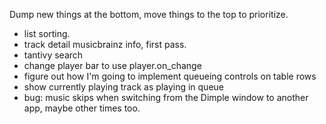 Dump new things at the bottom, move things to the top to prioritize.

- list sorting.
- track detail musicbrainz info, first pass.
- tantivy search
- change player bar to use player.on_change
- figure out how I'm going to implement queueing controls on table rows
- show currently playing track as playing in queue
- bug: music skips when switching from the Dimple window to another app, maybe other times too.

